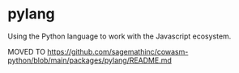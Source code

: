 # pylang

Using the Python language to work with the Javascript ecosystem.

MOVED TO https://github.com/sagemathinc/cowasm-python/blob/main/packages/pylang/README.md




